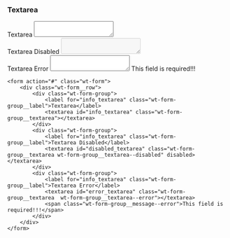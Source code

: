 <div id="Textarea">
<h3>Textarea</h3>
<form action="#" class="wt-form">
	<div class="wt-form__row">
		<div class="wt-form-group">
			<label for="info_textarea" class="wt-form-group__label">Textarea</label>
			<textarea id="info_textarea" class="wt-form-group__textarea"></textarea>
		</div>
		<div class="wt-form-group">
			<label for="info_textarea" class="wt-form-group__label">Textarea Disabled</label>
			<textarea id="disabled_textarea" class="wt-form-group__textarea wt-form-group__textarea--disabled" disabled></textarea>
		</div>
		<div class="wt-form-group">
			<label for="info_textarea" class="wt-form-group__label">Textarea Error</label>
			<textarea id="error_textarea" class="wt-form-group__textarea  wt-form-group__textarea--error"></textarea>
			<span class="wt-form-group__message--error">This field is required!!!</span>
		</div>
	</div>
</form>
</div>


```
<form action="#" class="wt-form">
	<div class="wt-form__row">
		<div class="wt-form-group">
			<label for="info_textarea" class="wt-form-group__label">Textarea</label>
			<textarea id="info_textarea" class="wt-form-group__textarea"></textarea>
		</div>
		<div class="wt-form-group">
			<label for="info_textarea" class="wt-form-group__label">Textarea Disabled</label>
			<textarea id="disabled_textarea" class="wt-form-group__textarea wt-form-group__textarea--disabled" disabled></textarea>
		</div>
		<div class="wt-form-group">
			<label for="info_textarea" class="wt-form-group__label">Textarea Error</label>
			<textarea id="error_textarea" class="wt-form-group__textarea  wt-form-group__textarea--error"></textarea>
			<span class="wt-form-group__message--error">This field is required!!!</span>
		</div>
	</div>
</form>
```
